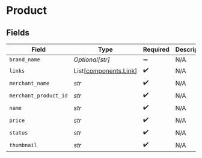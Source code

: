 # Product


## Fields

| Field                                                    | Type                                                     | Required                                                 | Description                                              |
| -------------------------------------------------------- | -------------------------------------------------------- | -------------------------------------------------------- | -------------------------------------------------------- |
| `brand_name`                                             | *Optional[str]*                                          | :heavy_minus_sign:                                       | N/A                                                      |
| `links`                                                  | List[[components.Link](../../models/components/link.md)] | :heavy_check_mark:                                       | N/A                                                      |
| `merchant_name`                                          | *str*                                                    | :heavy_check_mark:                                       | N/A                                                      |
| `merchant_product_id`                                    | *str*                                                    | :heavy_check_mark:                                       | N/A                                                      |
| `name`                                                   | *str*                                                    | :heavy_check_mark:                                       | N/A                                                      |
| `price`                                                  | *str*                                                    | :heavy_check_mark:                                       | N/A                                                      |
| `status`                                                 | *str*                                                    | :heavy_check_mark:                                       | N/A                                                      |
| `thumbnail`                                              | *str*                                                    | :heavy_check_mark:                                       | N/A                                                      |